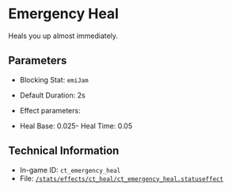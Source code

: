 # Emergency Heal

Heals you up almost immediately.

## Parameters

- Blocking Stat: `emiJam`
- Default Duration: 2s
- Effect parameters: 

- Heal Base: 0.025- Heal Time: 0.05

## Technical Information

- In-game ID: `ct_emergency_heal`
- File: [`/stats/effects/ct_heal/ct_emergency_heal.statuseffect`](https://github.com/Ceterai/Enternia/blob/main/stats/effects/ct_heal/ct_emergency_heal.statuseffect)
